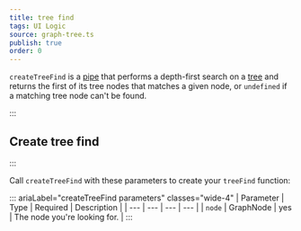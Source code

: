 ```yaml
---
title: tree find
tags: UI Logic
source: graph-tree.ts
publish: true
order: 0
---
```


`createTreeFind` is a [pipe](/docs/logic/pipes-overview) that performs a depth-first search on a [tree](/docs/logic/graph-overview#tree) and returns the first of its tree nodes that matches a given node, or `undefined` if a matching tree node can't be found.


:::
## Create tree find
:::

Call `createTreeFind` with these parameters to create your `treeFind` function:

::: ariaLabel="createTreeFind parameters" classes="wide-4"
| Parameter | Type | Required | Description |
| --- | --- | --- | --- |
| `node` | GraphNode | yes | The node you're looking for. |
:::

